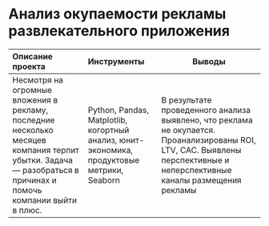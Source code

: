 # Анализ окупаемости рекламы развлекательного приложения

| Описание проекта   | Инструменты  | Выводы |
|:------------- |:---------------| -------------|
|  Несмотря на огромные вложения в рекламу, последние несколько месяцев компания терпит убытки. Задача — разобраться в причинах и помочь компании выйти в плюс.| Python, Pandas, Matplotlib, когортный анализ, юнит-экономика, продуктовые метрики, Seaborn| В результате проведенного анализа выявлено, что реклама не окупается. Проанализированы  ROI, LTV, CAC. Выявлены перспективные и неперспективные каналы размещения рекламы|
   



